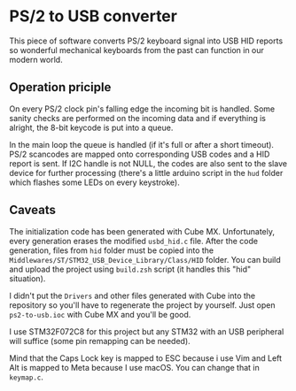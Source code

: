 # PS/2 to USB converter

This piece of software converts PS/2 keyboard signal into USB HID reports so
wonderful mechanical keyboards from the past can function in our modern world.

## Operation priciple

On every PS/2 clock pin's falling edge the incoming bit is handled. Some sanity
checks are performed on the incoming data and if everything is alright,
the 8-bit keycode is put into a queue.

In the main loop the queue is handled (if it's full or after a short timeout).
PS/2 scancodes are mapped onto corresponding USB codes and a HID report is sent.
If I2C handle is not NULL, the codes are also sent to the slave device for
further processing (there's a little arduino script in the `hud` folder which
flashes some LEDs on every keystroke).

## Caveats

The initialization code has been generated with Cube MX. Unfortunately, every
generation erases the modified `usbd_hid.c` file. After the code generation,
files from `hid` folder must be copied into the
`Middlewares/ST/STM32_USB_Device_Library/Class/HID` folder.
You can build and upload the project using `build.zsh` script (it handles
this "hid" situation).

I didn't put the `Drivers` and other files generated with Cube into the
repository so you'll have to regenerate the project by yourself. Just open
`ps2-to-usb.ioc` with Cube MX and you'll be good.

I use STM32F072C8 for this project but any STM32 with an USB peripheral will
suffice (some pin remapping can be needed).

Mind that the Caps Lock key is mapped to ESC because i use Vim and Left Alt
is mapped to Meta because I use macOS. You can change that in `keymap.c`.
